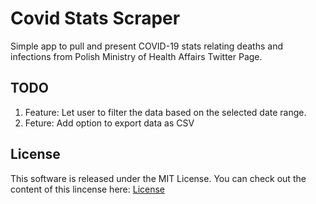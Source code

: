 # Covid Stats Scraper

Simple app to pull and present COVID-19 stats relating deaths and infections from Polish Ministry of Health Affairs Twitter Page.

## TODO

1. Feature: Let user to filter the data based on the selected date range.
1. Feture: Add option to export data as CSV

## License

This software is released under the MIT License. You can check out the content of this lincense here: [License](./LICENSE)
